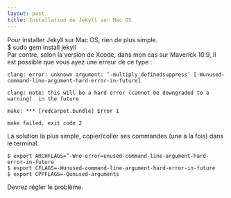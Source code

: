 ```yaml
---
layout: post
title: Installation de Jekyll sur Mac OS
---
```


Pour installer Jekyll sur Mac OS, rien de plus simple.		
	$ sudo gem install jekyll					
Par contre, selon la version de Xcode, dans mon cas sur Maverick 10.9, il est possible que vous ayez une erreur de ce type :	
	
	clang: error: unknown argument: ‘-multiply_definedsuppress’ [-Wunused-		command-line-argument-hard-error-in-future]
	
	clang: note: this will be a hard error (cannot be downgraded to a warning) 	in the future
	
	make: *** [redcarpet.bundle] Error 1
	
	make failed, exit code 2		
La solution la plus simple, copier/coller ses commandes (une à la fois) dans le terminal.

	$ export ARCHFLAGS=”-Wno-error=unused-command-line-argument-hard-error-in-future
	$ export CFLAGS=-Wunused-command-line-argument-hard-error-in-future
	$ export CPPFLAGS=-Qunused-arguments
Devrez régler le problème.